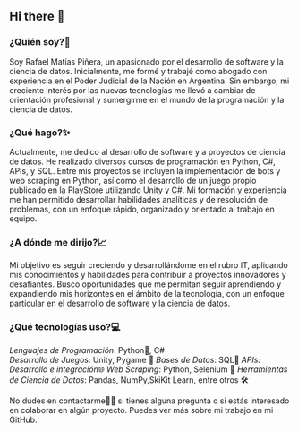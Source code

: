 ## Hi there 👋

### ¿Quién soy?📧
Soy Rafael Matías Piñera, un apasionado por el desarrollo de software y la ciencia de datos. Inicialmente, me formé y trabajé como abogado con experiencia en el Poder Judicial de la Nación en Argentina. Sin embargo, mi creciente interés por las nuevas tecnologías me llevó a cambiar de orientación profesional y sumergirme en el mundo de la programación y la ciencia de datos.  
  
### ¿Qué hago?✨  
Actualmente, me dedico al desarrollo de software y a proyectos de ciencia de datos. He realizado diversos cursos de programación en Python, C#, APIs, y SQL. Entre mis proyectos se incluyen la implementación de bots y web scraping en Python, así como el desarrollo de un juego propio publicado en la PlayStore utilizando Unity y C#. Mi formación y experiencia me han permitido desarrollar habilidades analíticas y de resolución de problemas, con un enfoque rápido, organizado y orientado al trabajo en equipo.

### ¿A dónde me dirijo?📈
Mi objetivo es seguir creciendo y desarrollándome en el rubro IT, aplicando mis conocimientos y habilidades para contribuir a proyectos innovadores y desafiantes. Busco oportunidades que me permitan seguir aprendiendo y expandiendo mis horizontes en el ámbito de la tecnología, con un enfoque particular en el desarrollo de software y la ciencia de datos.  
  
### ¿Qué tecnologías uso?💻  
*Lenguajes de Programación*: Python🐍, C#  
*Desarrollo de Juegos*: Unity, Pygame 📨
*Bases de Datos*: SQL💾
*APIs: Desarrollo e integración*🌐 
*Web Scraping*: Python, Selenium 📅
*Herramientas de Ciencia de Datos*: Pandas, NumPy,SkiKit Learn, entre otros 🛠  

No dudes en contactarme📱🤝 si tienes alguna pregunta o si estás interesado en colaborar en algún proyecto. Puedes ver más sobre mi trabajo en mi GitHub.

